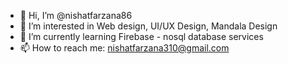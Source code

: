 - 👋 Hi, I’m @nishatfarzana86
- 👀 I’m interested in Web design, UI/UX Design, Mandala Design 
- 🌱 I’m currently learning Firebase - nosql database services 
- 📫 How to reach me: nishatfarzana310@gmail.com 

<!---
nishatfarzana86/nishatfarzana86 is a ✨ special ✨ repository because its `README.md` (this file) appears on your GitHub profile.
You can click the Preview link to take a look at your changes.
--->
